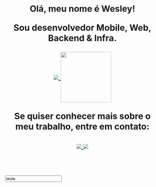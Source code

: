 
<div>
<br>

<h1 align="center">
Olá, meu nome é Wesley!
</p>


<p align="center">
    Sou desenvolvedor Mobile, Web, Backend & Infra.
</p>





<p align="center">
  <a href="https://github.com/anuraghazra/github-readme-stats">
    <img
      align="center"
      src="https://github-readme-stats.vercel.app/api/top-langs/?username=wesbdss&theme=radical"
    />
     <img
      align="center"
      height="165"
      src="https://github-readme-stats.vercel.app/api?username=wesbdss&count_private=true&show_icons=true&custom_title=Github%20Status&hide=issues&theme=radical"
    />
  </a>
</p>
<p align="center">Se quiser conhecer mais sobre o meu trabalho, entre em contato:</p>
<p align="center">

  <a href="https://github.com/wesbdss">
    <img
      align="center"
      src="https://img.shields.io/badge/-Github-000?style=flat-square&logo=Github&logoColor=white&link=https://github.com/wesbdss"
    />
  </a>
  
  <a href="https://www.linkedin.com/in/wesbdss/">
    <img
      align="center"
      src="https://img.shields.io/badge/-LinkedIn-blue?style=flat-square&logo=Linkedin&logoColor=white&link=https://www.linkedin.com/in/wesbdss/"
    />
  </a>
</p>
<br>
</div>

<input value="teste"/>








